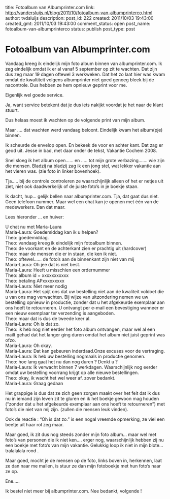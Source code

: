 title: Fotoalbum van Albumprinter.com
link: http://vandersluijs.nl/blog/2011/10/fotoalbum-van-albumprinterco.html
author: tvdsluijs
description: 
post_id: 222
created: 2011/10/03 19:43:00
created_gmt: 2011/10/03 19:43:00
comment_status: open
post_name: fotoalbum-van-albumprinterco
status: publish
post_type: post

# Fotoalbum van Albumprinter.com

Vandaag kreeg ik eindelijk mijn foto album binnen van albumprinter.com. Ik zeg eindelijk omdat ik er al vanaf 5 september op zit te wachten. Dat zijn dus zeg maar 19 dagen oftewel 3 werkweken. Dat het zo laat hier was kwam omdat de kwaltiteit volgens albumprinter niet goed genoeg bleek bij de nacontrole. Dus hebben ze hem opnieuw geprint voor me.  
  
Eigenlijk wel goede service.  
  
Ja, want service betekent dat je dus iets nakijkt voordat je het naar de klant stuurt.  
  
Dus helaas moest ik wachten op de volgende print van mijn album.  
  
Maar …. dat wachten werd vandaag beloont. Eindelijk kwam het album(pje) binnen.  
  
Ik scheurde de envelop open. En bekeek de voor en achter kant. Dat zag er geod uit. Jesse in bad, met daar onder de tekst, Vakantie Cochem 2008.  
  
Snel sloeg ik het album open…… en ….. tot mijn grote verbazing……. wie zijn die mensen. Bladzij na bladzij zag ik een jong stel, wat lekker vakantie aan het vieren was. (zie foto in linker bovenhoek).  
  
Tja….. bij de controle controleren ze waarschijnlijk alleen of het er netjes uit ziet, niet ook daadwerkelijk of de juiste foto’s in je boekje staan.  
  
Ik dacht, hup… gelijk bellen naar albumprinter.com. Tja, dat gaat dus niet. Geen telefoon nummer. Maar wel een chat kan je openen met één van de medewerkers. Dan dat maar.  
  
Lees hieronder … en huiver:  
  
U chat nu met Maria-Laura  
Maria-Laura: Goedemiddag kan ik u helpen?  
Theo: goedemiddag.  
Theo: vandaag kreeg ik eindelijk mijn fotoalbum binnen.  
Theo: de voorkant en de achterkant zien er prachtig uit (hardcover)  
Theo: maar de mensen die er in staan, die ken ik niet.  
Theo: oftewel…… de foto’s aan de binnenkant zijn niet van mij  
Maria-Laura: Oh jee dat is niet best.  
Maria-Laura: Heeft u misschien een ordernummer  
Theo: album id = xxxxxxxxxxx  
Theo: betaling APxxxxxxxxx  
Maria-Laura: Niet meer nodig  
Maria-Laura: Het spijt ons dat uw bestelling niet aan de kwaliteit voldoet die u van ons mag verwachten. Bij wijze van uitzondering nemen we uw bestelling opnieuw in productie, zonder dat u het afgekeurde exemplaar aan ons hoeft te retourneren. U ontvangt per e-mail een bevestiging wanneer er een nieuw exemplaar ter verzending is aangeboden.  
Theo: maar dat is dus de tweede keer al.  
Maria-Laura: Oh is dat zo.  
Theo: ik heb nog niet eerder het foto album ontvangen, maar wel al een mailt gehad dat het langer ging duren omdat het album niet juist geprint was ofzo.  
Maria-Laura: Oh okay.  
Maria-Laura: Dat kan gebeuren inderdaad.Onze excuses voor de vertraging.  
Maria-Laura: Ik heb uw bestelling nogmaals in productie genomen.  
Theo: hoe lang gaat het nu dan nog duren ? Denkt u ?  
Maria-Laura: Ik verwacht binnen 7 werkdagen. Waarschijnlijk nog eerder omdat uw bestelling voorrang krijgt op alle nieuwe bestellingen.  
Theo: okay, ik wacht het wel weer af. zover bedankt.  
Maria-Laura: Graag gedaan  
  
Het grappige is dus dat ze zich geen zorgen maakt over het feit dat ik dus nu in iemand zijn leven zit te gluren en ik het boekje gewoon mag houden (“zonder dat u het afgekeurde exemplaar aan ons hoeft te retourneren”) met foto’s die niet van mij zijn. (zullen die mensen leuk vinden).  
  
Ook de reactie : “Oh is dat zo.” is een nogal vreemde opmerking, ze viel een beetje uit haar rol zeg maar.  
  
Maar goed, ik zit dus nog steeds zonder mijn foto album… maar wel met foto’s van personen die ik niet ken…. erger nog, waarschijnlijk hebben zij nu een boekje met foto’s van mijn vakantie. Gelukkig loop ik niet in mijn blote… tralalalala rond .  
  
Maar goed, mocht je de mensen op de foto, links boven in, herkennen, laat ze dan naar me mailen, is stuur ze dan mijn fotoboekje met hun foto’s naar ze op.  
  
Ene…..  
  
Ik bestel niet meer bij albumprinter.com. Nee bedankt, volgende !